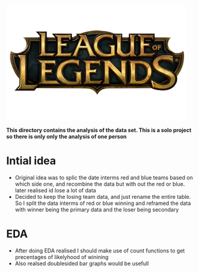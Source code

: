 ![League of Legends logo](../images/logo.png)


**This directory contains the analysis of the data set. This is a solo project so there is only only the analysis of one person**



<h1>Intial idea</h1>

- Original idea was to splic the date interms red and blue teams based on which side one, and recombine the data but with out the red or blue. later realised id lose a lot of data 
- Decided to keep the losing team data, and just rename the entire table. So I split the data interms of red or blue winning and reframed the data with winner being the primary data and the loser being secondary

<h1> EDA </h1>

- After doing EDA realised I should make use of count functions to get precentages of likelyhood of winining
- Also realsed doublesided bar graphs would be usefull
